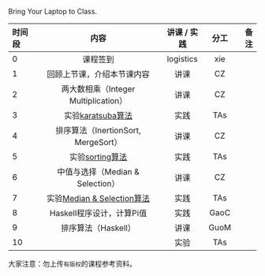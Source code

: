 Bring Your Laptop to Class. 

|时间段     |  内容    | 讲课 / 实践     |  分工  |备注       |
| :---      |   :----:    |   :----:    |    :----:    |       ---: |
|   0       | 课程签到     |  logistics   |     xie     |        |
|   1       | 回顾上节课，介绍本节课内容     |  讲课    |     CZ     |         |
|   2       | 两大数相乘（Integer Multiplication）      |  讲课    |     CZ     |         |
|   3       | 实验[karatsuba算法](cs161-2018/lecture1_karatsuba.ipynb)     |  实践    |    TAs     |         |
|   4       | 排序算法（InertionSort, MergeSort）       |  讲课    |     CZ     |         |
|   5       | 实验[sorting算法](cs161-2018/lecture2_sorting.ipynb)     |  实践    |     TAs     |         |
|   6       | 中值与选择（Median & Selection）      |  讲课    |     CZ     |         |
|   7       | 实验[Median & Selection算法](cs161-2018/lecture4_median_selection.ipynb)       |  实践    |     TAs     |         |
|   8       | Haskell程序设计，计算Pi值       |  实践    |     GaoC    |         |
|   9       | 排序算法（Haskell）       |  讲课    |     GuoM     |         |
|   10       |         |  实验    |     TAs     |         |



大家注意：勿上传``有版权``的课程参考资料。
